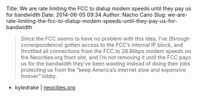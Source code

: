 Title: We are rate limiting the FCC to dialup modem speeds until they pay us for bandwidth
Date: 2014-06-05 09:34
Author: Nacho Cano
Slug: we-are-rate-limiting-the-fcc-to-dialup-modem-speeds-until-they-pay-us-for-bandwidth

> Since the FCC seems to have no problem with this idea, I’ve (through
> correspondence) gotten access to the FCC’s internal IP block, and
> throttled all connections from the FCC to 28.8kbps modem speeds on the
> Neocities.org front site, and I’m not removing it until the FCC pays
> us for the bandwidth they’ve been wasting instead of doing their jobs
> protecting us from the ”keep America’s internet slow and expensive
> forever” lobby.

- kyledrake | [neocities.org][]

  [neocities.org]: http://neocities.org/blog/the-fcc-is-now-rate-limited
    "We are rate limiting the FCC to dialup modem speeds until they pay us for bandwidth"
